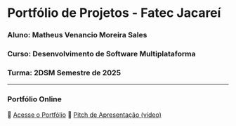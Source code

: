 # Portfólio de Projetos - Fatec Jacareí
### Aluno: Matheus Venancio Moreira Sales
### Curso: Desenvolvimento de Software Multiplataforma
### Turma: 2DSM Semestre de 2025
 
---

### Portfólio Online  
🔗 [Acesse o Portfólio](https://matheussales95.github.io/Portfolio-2DSM/)
🎤 [Pitch de Apresentação (vídeo)](https://teams.microsoft.com/l/message/48:notes/1757711668095?context=%7B%22contextType%22%3A%22chat%22%2C%22oid%22%3A%228%3Aorgid%3A1b8fa18b-23aa-4589-9bb3-c05a2f3a143a%22%7D)
